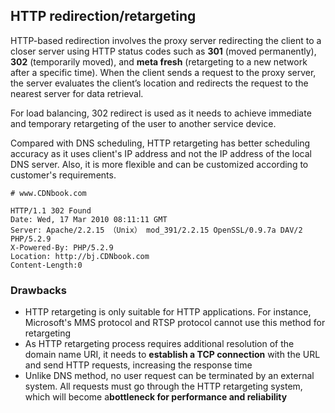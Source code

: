 ## HTTP redirection/retargeting

HTTP-based redirection involves the proxy server redirecting the client to a closer server using HTTP status codes such as **301** (moved permanently), **302** (temporarily moved), and **meta fresh** (retargeting to a new network after a specific time). When the client sends a request to the proxy server, the server evaluates the client’s location and redirects the request to the nearest server for data retrieval.

For load balancing, 302 redirect is used as it needs to achieve immediate and temporary retargeting of the user to another service device.

Compared with DNS scheduling, HTTP retargeting has better scheduling accuracy as it uses client's IP address and not the IP address of the local DNS server. Also, it is more flexible and can be customized according to customer's requirements.

```http
# www.CDNbook.com

HTTP/1.1 302 Found
Date: Wed, 17 Mar 2010 08:11:11 GMT
Server: Apache/2.2.15 （Unix） mod_391/2.2.15 OpenSSL/0.9.7a DAV/2
PHP/5.2.9
X-Powered-By: PHP/5.2.9
Location: http://bj.CDNbook.com
Content-Length:0
```

### Drawbacks

- HTTP retargeting is only suitable for HTTP applications. For instance, Microsoft's MMS protocol and RTSP protocol cannot use this method for retargeting
- As HTTP retargeting process requires additional resolution of the domain name URI, it needs to **establish a TCP connection** with the URL and send HTTP requests, increasing the response time
- Unlike DNS method, no user request can be terminated by an external system. All requests must go through the HTTP retargeting system, which will become a**bottleneck for performance and reliability**

